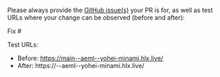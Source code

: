 Please always provide the [GitHub issue(s)](../issues) your PR is for, as well as test URLs where your change can be observed (before and after):

Fix #<gh-issue-id>

Test URLs:
- Before: https://main--aeml--yohei-minami.hlx.live/
- After: https://<branch>--aeml--yohei-minami.hlx.live/
